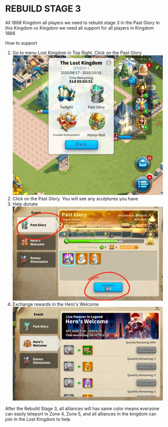 # REBUILD STAGE 3

All 1888 Kingdom all players we need to rebuild stage 3 in the Past Glory
In this Kingdom vs Kingdom we need all support for all players in Kingdom 1888

How to support

1. Go to menu Lost Kingdom in Top Right. Click on the Past Glory
![Past Glory](https://github.com/ali-irawan/rebuild-stage3/blob/master/images/step-1.jpeg)
2. Click on the Past Glory. You will see any sculptures you have
3. Help donate
![Help Donate](https://github.com/ali-irawan/rebuild-stage3/blob/master/images/step-2.jpeg)
4. Exchange rewards in the Hero's Welcome
![Exchange Rewards](https://github.com/ali-irawan/rebuild-stage3/blob/master/images/step-3.jpeg)

After the Rebuild Stage 3, all alliances will has same color means
everyone can easily teleport in Zone 4, Zone 5, and all alliances in the kingdom can join in the Lost Kingdom to help
